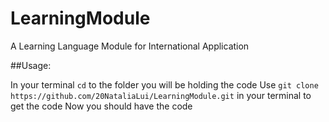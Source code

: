 # LearningModule
A Learning Language Module for International Application

##Usage:

In your terminal `cd` to the folder you will be holding the code
Use `git clone https://github.com/20NataliaLui/LearningModule.git` in your terminal to get the code
Now you should have the code
